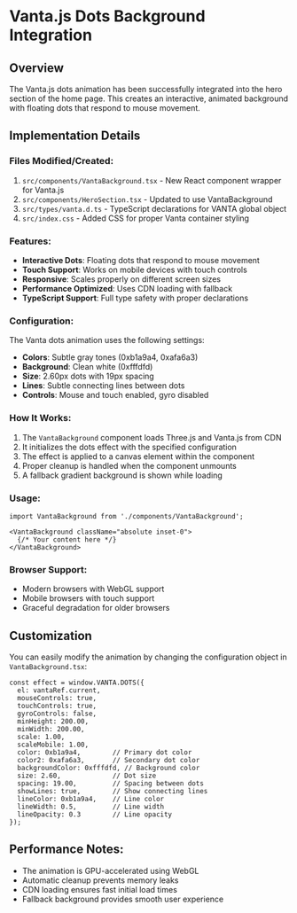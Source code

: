 # Vanta.js Dots Background Integration

## Overview
The Vanta.js dots animation has been successfully integrated into the hero section of the home page. This creates an interactive, animated background with floating dots that respond to mouse movement.

## Implementation Details

### Files Modified/Created:
1. `src/components/VantaBackground.tsx` - New React component wrapper for Vanta.js
2. `src/components/HeroSection.tsx` - Updated to use VantaBackground
3. `src/types/vanta.d.ts` - TypeScript declarations for VANTA global object
4. `src/index.css` - Added CSS for proper Vanta container styling

### Features:
- **Interactive Dots**: Floating dots that respond to mouse movement
- **Touch Support**: Works on mobile devices with touch controls
- **Responsive**: Scales properly on different screen sizes
- **Performance Optimized**: Uses CDN loading with fallback
- **TypeScript Support**: Full type safety with proper declarations

### Configuration:
The Vanta dots animation uses the following settings:
- **Colors**: Subtle gray tones (0xb1a9a4, 0xafa6a3)
- **Background**: Clean white (0xfffdfd)
- **Size**: 2.60px dots with 19px spacing
- **Lines**: Subtle connecting lines between dots
- **Controls**: Mouse and touch enabled, gyro disabled

### How It Works:
1. The `VantaBackground` component loads Three.js and Vanta.js from CDN
2. It initializes the dots effect with the specified configuration
3. The effect is applied to a canvas element within the component
4. Proper cleanup is handled when the component unmounts
5. A fallback gradient background is shown while loading

### Usage:
```tsx
import VantaBackground from './components/VantaBackground';

<VantaBackground className="absolute inset-0">
  {/* Your content here */}
</VantaBackground>
```

### Browser Support:
- Modern browsers with WebGL support
- Mobile browsers with touch support
- Graceful degradation for older browsers

## Customization
You can easily modify the animation by changing the configuration object in `VantaBackground.tsx`:

```tsx
const effect = window.VANTA.DOTS({
  el: vantaRef.current,
  mouseControls: true,
  touchControls: true,
  gyroControls: false,
  minHeight: 200.00,
  minWidth: 200.00,
  scale: 1.00,
  scaleMobile: 1.00,
  color: 0xb1a9a4,        // Primary dot color
  color2: 0xafa6a3,       // Secondary dot color
  backgroundColor: 0xfffdfd, // Background color
  size: 2.60,             // Dot size
  spacing: 19.00,         // Spacing between dots
  showLines: true,        // Show connecting lines
  lineColor: 0xb1a9a4,    // Line color
  lineWidth: 0.5,         // Line width
  lineOpacity: 0.3        // Line opacity
});
```

## Performance Notes:
- The animation is GPU-accelerated using WebGL
- Automatic cleanup prevents memory leaks
- CDN loading ensures fast initial load times
- Fallback background provides smooth user experience
